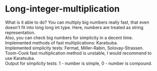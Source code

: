 # Long-integer-multiplication
What is it able to do? You can multiply big numbers really fast, that even doesn't fit into long long int type. Here, numbers are treated as string representation.<br/>
Also, you can check big numbers for simplicity in a decent time.<br/>
Implemented methods of fast multiplications: Karatsuba.<br/>
Implemented simplicity tests: Fermat, Miller-Rabin, Solovay-Strassen. <br/>
Toom-Cook fast multiplication method is unstable, I would recommend to use Karatsuba.<br/>
Output for simpilcity tests: 1 - number is simple, 0 - number is compound.
